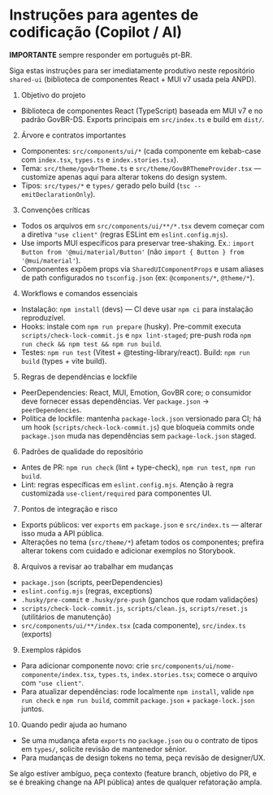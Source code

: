 # Instruções para agentes de codificação (Copilot / AI)

**IMPORTANTE** sempre responder em português pt-BR.

Siga estas instruções para ser imediatamente produtivo neste repositório `shared-ui` (biblioteca de componentes React + MUI v7 usada pela ANPD).

1. Objetivo do projeto

- Biblioteca de componentes React (TypeScript) baseada em MUI v7 e no padrão GovBR-DS. Exports principais em `src/index.ts` e build em `dist/`.

2. Árvore e contratos importantes

- Componentes: `src/components/ui/*` (cada componente em kebab-case com `index.tsx`, `types.ts` e `index.stories.tsx`).
- Tema: `src/theme/govbrTheme.ts` e `src/theme/GovBRThemeProvider.tsx` — customize apenas aqui para alterar tokens do design system.
- Tipos: `src/types/*` e `types/` gerado pelo build (`tsc --emitDeclarationOnly`).

3. Convenções críticas

- Todos os arquivos em `src/components/ui/**/*.tsx` devem começar com a diretiva `"use client"` (regras ESLint em `eslint.config.mjs`).
- Use imports MUI específicos para preservar tree-shaking. Ex.: `import Button from '@mui/material/Button'` (não `import { Button } from '@mui/material'`).
- Componentes expõem props via `SharedUIComponentProps` e usam aliases de path configurados no `tsconfig.json` (ex: `@components/*`, `@theme/*`).

4. Workflows e comandos essenciais

- Instalação: `npm install` (devs) — CI deve usar `npm ci` para instalação reproduzível.
- Hooks: instale com `npm run prepare` (husky). Pre-commit executa `scripts/check-lock-commit.js` e `npx lint-staged`; pre-push roda `npm run check && npm test && npm run build`.
- Testes: `npm run test` (Vitest + @testing-library/react). Build: `npm run build` (types + vite build).

5. Regras de dependências e lockfile

- PeerDependencies: React, MUI, Emotion, GovBR core; o consumidor deve fornecer essas dependências. Ver `package.json` → `peerDependencies`.
- Política de lockfile: mantenha `package-lock.json` versionado para CI; há um hook (`scripts/check-lock-commit.js`) que bloqueia commits onde `package.json` muda nas dependências sem `package-lock.json` staged.

6. Padrões de qualidade do repositório

- Antes de PR: `npm run check` (lint + type-check), `npm run test`, `npm run build`.
- Lint: regras específicas em `eslint.config.mjs`. Atenção à regra customizada `use-client/required` para componentes UI.

7. Pontos de integração e risco

- Exports públicos: ver `exports` em `package.json` e `src/index.ts` — alterar isso muda a API pública.
- Alterações no tema (`src/theme/*`) afetam todos os componentes; prefira alterar tokens com cuidado e adicionar exemplos no Storybook.

8. Arquivos a revisar ao trabalhar em mudanças

- `package.json` (scripts, peerDependencies)
- `eslint.config.mjs` (regras, exceptions)
- `.husky/pre-commit` e `.husky/pre-push` (ganchos que rodam validações)
- `scripts/check-lock-commit.js`, `scripts/clean.js`, `scripts/reset.js` (utilitários de manutenção)
- `src/components/ui/**/index.tsx` (cada componente), `src/index.ts` (exports)

9. Exemplos rápidos

- Para adicionar componente novo: crie `src/components/ui/nome-componente/index.tsx`, `types.ts`, `index.stories.tsx`; comece o arquivo com `"use client"`.
- Para atualizar dependências: rode localmente `npm install`, valide `npm run check` e `npm run build`, commit `package.json` + `package-lock.json` juntos.

10. Quando pedir ajuda ao humano

- Se uma mudança afeta `exports` no `package.json` ou o contrato de tipos em `types/`, solicite revisão de mantenedor sênior.
- Para mudanças de design tokens no tema, peça revisão de designer/UX.

Se algo estiver ambíguo, peça contexto (feature branch, objetivo do PR, e se é breaking change na API pública) antes de qualquer refatoração ampla.
